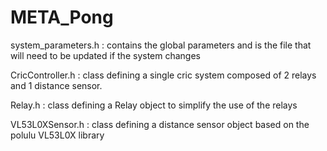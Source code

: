 # META_Pong
system_parameters.h : contains the global parameters and is the file that will need to be updated if the system changes

CricController.h : class defining a single cric system composed of 2 relays and 1 distance sensor. 

Relay.h : class defining a Relay object to simplify the use of the relays

VL53L0XSensor.h : class defining a distance sensor object based on the polulu VL53L0X library
